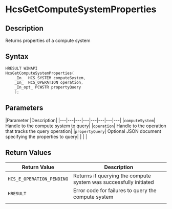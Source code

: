 # HcsGetComputeSystemProperties

## Description

Returns properties of a compute system

## Syntax

```cpp
HRESULT WINAPI
HcsGetComputeSystemProperties(
    _In_  HCS_SYSTEM computeSystem,
    _In_  HCS_OPERATION operation,
    _In_opt_ PCWSTR propertyQuery
    );
```

## Parameters

|Parameter     |Description|
|---|---|---|---|---|---|---|---|
|`computeSystem`| Handle to the compute system to query|
|`operation`| Handle to the operation that tracks the query operation|
|`propertyQuery`| Optional JSON document specifying the properties to query|
|    |    |

## Return Values

|Return Value | Description|
|---|---|
|`HCS_E_OPERATION_PENDING`|Returns if querying the compute system was successfully initiated|
|`HRESULT`|Error code for failures to query the compute system|
|     |     |
